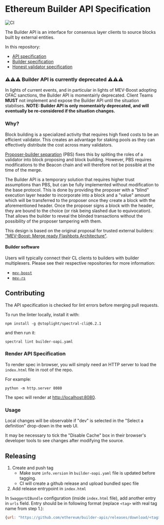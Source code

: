 # Ethereum Builder API Specification

![CI][ci]

The Builder API is an interface for consensus layer clients to source blocks
built by external entities.

In this repository:
* [API specification][oas-spec]
* [Builder specification][builder-spec]
* [Honest validator specification][validator-spec]


### ⚠️⚠️⚠️ Builder API is currently deprecated ⚠️⚠️⚠️

In lights of current events, and in particular in lights of MEV-Boost adopting OFAC sanctions, the Builder API is momentairly deprecated.
Client Teams **MUST** not implement and expose the Builder API until the situation stabilises. **NOTE: Builder API is only momentairly deprecated, and will eventually be re-considered if the situation changes.**

### Why?

Block building is a specialized activity that requires high fixed costs to be
an efficient validator. This creates an advantage for staking pools as they can
effectively distribute the cost across many validators.

[Proposer-builder separation][pbs] (PBS) fixes this by spliting the roles of a
validator into block proposing and block building. However, PBS requires
modifications to the Beacon chain and will therefore not be possible at the
time of the merge.

The Builder API is a temporary solution that requires higher trust assumptions
than PBS, but can be fully implemented without modification to the base
protocol. This is done by providing the proposer with a "blind" execution layer
header to incorporate into a block and a "value" amount which will be
transferred to the proposer once they create a block with the aforementioned
header. Once the proposer signs a block with the header, they are bound to the
choice (or risk being slashed due to equivocation). That allows the builder to
reveal the blinded transactions without the possibility of the proposer
tampering with them.

This design is based on the original proposal for trusted external builders:
["MEV-Boost: Merge ready Flashbots Architecture"][mev-boost-ethr].

#### Builder software

Users will typically connect their CL clients to builders with builder
multiplexers. Please see their respective repositories for more information:

* [`mev-boost`][mev-boost]
* [`mev-rs`][mev-rs]

## Contributing

The API specification is checked for lint errors before merging pull requests.

To run the linter locally, install it with:
```console
npm install -g @stoplight/spectral-cli@6.2.1
```
and then run it:
```console
spectral lint builder-oapi.yaml
```

### Render API Specification

To render spec in browser, you will simply need an HTTP server to load the
`index.html` file in root of the repo.

For example:
```console
python -m http.server 8080
```

The spec will render at [http://localhost:8080](http://localhost:8080).

### Usage

Local changes will be observable if "dev" is selected in the "Select a
definition" drop-down in the web UI.

It may be necessary to tick the "Disable Cache" box in their browser's
developer tools to see changes after modifying the source. 

## Releasing

1. Create and push tag
   - Make sure `info.version` in `builder-oapi.yaml` file is updated before
     tagging.
   - CI will create a github release and upload bundled spec file
2. Add release entrypoint in `index.html`

In `SwaggerUIBundle` configuration (inside `index.html` file), add another
entry in `urls` field. Entry should be in following format (replace `<tag>`
with real tag name from step 1.):

```javascript
{url: "https://github.com/ethereum/builder-apis/releases/download/<tag>/builder-oapi.yaml", name: "<tag>"},
```

[ci]: https://github.com/ethereum/builder-specs/workflows/CI/badge.svg
[oas-spec]: https://ethereum.github.io/builder-specs/
[builder-spec]: specs/builder.md
[validator-spec]: specs/validator.md
[pbs]: https://ethresear.ch/t/proposer-block-builder-separation-friendly-fee-market-designs/9725
[mev-boost-ethr]: https://ethresear.ch/t/mev-boost-merge-ready-flashbots-architecture/11177
[mev-boost]: https://github.com/flashbots/mev-boost
[mev-rs]: https://github.com/ralexstokes/mev-rs
